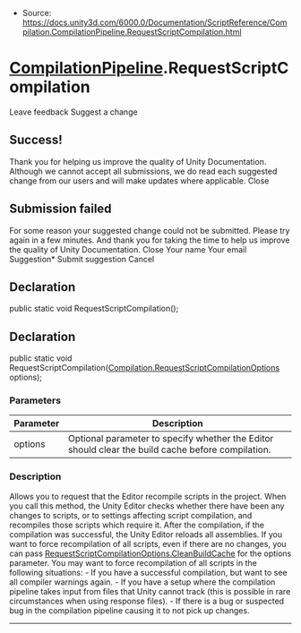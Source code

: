 * Source: https://docs.unity3d.com/6000.0/Documentation/ScriptReference/Compilation.CompilationPipeline.RequestScriptCompilation.html

#  [CompilationPipeline](https://docs.unity3d.com/6000.0/Documentation/ScriptReference/Compilation.CompilationPipeline.html).RequestScriptCompilation
Leave feedback
Suggest a change
## Success!
Thank you for helping us improve the quality of Unity Documentation. Although we cannot accept all submissions, we do read each suggested change from our users and will make updates where applicable.
Close
## Submission failed
For some reason your suggested change could not be submitted. Please <a>try again</a> in a few minutes. And thank you for taking the time to help us improve the quality of Unity Documentation.
Close
Your name Your email Suggestion* Submit suggestion
Cancel
## Declaration
public static void RequestScriptCompilation(); 
## Declaration
public static void RequestScriptCompilation([Compilation.RequestScriptCompilationOptions](https://docs.unity3d.com/6000.0/Documentation/ScriptReference/Compilation.RequestScriptCompilationOptions.html) options); 
### Parameters
Parameter | Description  
---|---  
options | Optional parameter to specify whether the Editor should clear the build cache before compilation.  
### Description
Allows you to request that the Editor recompile scripts in the project.
When you call this method, the Unity Editor checks whether there have been any changes to scripts, or to settings affecting script compilation, and recompiles those scripts which require it. After the compilation, if the compilation was successful, the Unity Editor reloads all assemblies. If you want to force recompilation of all scripts, even if there are no changes, you can pass [RequestScriptCompilationOptions.CleanBuildCache](https://docs.unity3d.com/6000.0/Documentation/ScriptReference/Compilation.RequestScriptCompilationOptions.CleanBuildCache.html) for the options parameter. You may want to force recompilation of all scripts in the following situations: - If you have a successful compilation, but want to see all compiler warnings again. - If you have a setup where the compilation pipeline takes input from files that Unity cannot track (this is possible in rare circumstances when using response files). - If there is a bug or suspected bug in the compilation pipeline causing it to not pick up changes.
* * *
